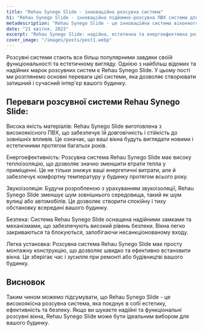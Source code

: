 ```yaml
---
title: "Rehau Synego Slide - інноваційна розсувна система"
h1: "Rehau Synego Slide - інноваційна підйомно-розсувна ПВХ система для Вашої оселі!"
metadescription: "Rehau Synego Slide - це інноваційна система віконного профілю, яка забезпечує високу теплоізоляцію, надійність та комфорт у вашому будинку."
date: "21 квітня, 2023"
excerpt: "Rehau Synego Slide: надійна, естетична та енергоефективна розсувна система для вашого будинку."
cover_image: "/images/posts/post1.webp"
---
```


Розсувні системи стають все більш популярними завдяки своїй функціональності та естетичному вигляду. Однією з найбільш відомих та надійних марок розсувних систем є Rehau Synego Slide. У цьому пості ми розглянемо основні переваги цієї системи, яка дозволяє створювати затишний і сучасний інтер'єр вашого будинку.

## Переваги розсувної системи Rehau Synego Slide:

Висока якість матеріалів: Rehau Synego Slide виготовлена з високоякісного ПВХ, що забезпечує їй довговічність і стійкість до зовнішніх впливів. Це означає, що ваші вікна будуть виглядати новими і естетичними протягом багатьох років.

Енергоефективність: Розсувна система Rehau Synego Slide має високу теплоізоляцію, що дозволяє значно зменшити втрати тепла у приміщенні. Це не тільки знижує ваші енергетичні витрати, але й забезпечує комфортну температуру у будинку протягом всього року.

Звукоізоляція: Будучи розробленою з урахуванням звукоізоляції, Rehau Synego Slide зменшує шум зовнішнього середовища, такий як шум вулиці або автомобілів. Це дозволяє створити спокійну і тиху обстановку всередині вашого будинку.

Безпека: Система Rehau Synego Slide оснащена надійними замками та механізмами, що забезпечують високий рівень безпеки. Вікна легко закриваються та блокуються, запобігаючи несанкціонованому входу.

Легка установка: Розсувна система Rehau Synego Slide має просту монтажну конструкцію, що дозволяє швидко та ефективно встановити вікна. Це зберігає час і зусилля при ремонті або будівництві вашого будинку.

## Висновок

Таким чином можемо підсумувати, що Rehau Synego Slide - це високоякісна розсувна система, яка поєднує в собі естетику, ефективність та безпеку. Якщо ви шукаєте надійні та функціональні розсувні вікна, Rehau Synego Slide може бути ідеальним вибором для вашого будинку.
